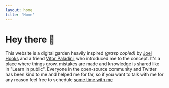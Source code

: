 ```yaml
---
layout: home
title: 'Home'
---
```


# Hey there 🍜

This website is a digital garden heavily inspired *(grasp copied)* by [Joel Hooks](https://joelhooks.com/) and a friend [Vitor Paladini](https://github.com/vtrpldn), who introduced me to the concept. It's a place where things grow, mistakes are made and knowledge is shared like in "Learn in public". Everyone in the open-source community and Twitter has been kind to me and helped me for far, so if you want to talk with me for any reason feel free to schedule [some time with me](https://calendly.com/gabrielreisnf/30min)